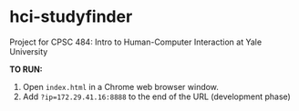 # hci-studyfinder
Project for CPSC 484: Intro to Human-Computer Interaction at Yale University

**TO RUN:**

1) Open `index.html` in a Chrome web browser window.
2) Add `?ip=172.29.41.16:8888` to the end of the URL (development phase)

